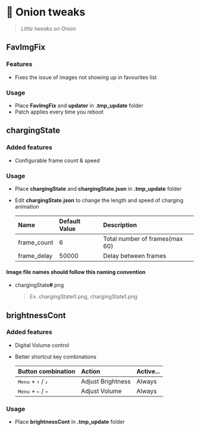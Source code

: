 # 🧅 Onion tweaks

> _Little tweaks on Onion_

## FavImgFix

### Features

- Fixes the issue of images not showing up in favourites list

### Usage

- Place **FavImgFix** and **updater** in **.tmp_update** folder
- Patch applies every time you reboot

## chargingState

### Added features

- Configurable frame count & speed

### Usage

- Place **chargingState** and **chargingState.json** in **.tmp_update** folder
- Edit **chargingState.json** to change the length and speed of charging animation

  | Name        | Default Value | Description                    |
  | :---------- | :------------ | :----------------------------- |
  | frame_count | 6             | Total number of frames(max 60) |
  | frame_delay | 50000         | Delay between frames           |

#### Image file names should follow this naming convention

- chargingState<b>\#</b>.png
  > Ex. chargingState0.png, chargingState1.png

## brightnessCont

### Added features

- Digital Volume control
- Better shortcut key combinations

  | Button combination                            | Action            | Active... |
  | :-------------------------------------------- | :---------------- | :-------- |
  | <kbd>Menu</kbd> + <kbd>↑</kbd> / <kbd>↓</kbd> | Adjust Brightness | Always    |
  | <kbd>Menu</kbd> + <kbd>←</kbd> / <kbd>→</kbd> | Adjust Volume     | Always    |

### Usage

- Place **brightnessCont** in **.tmp_update** folder
